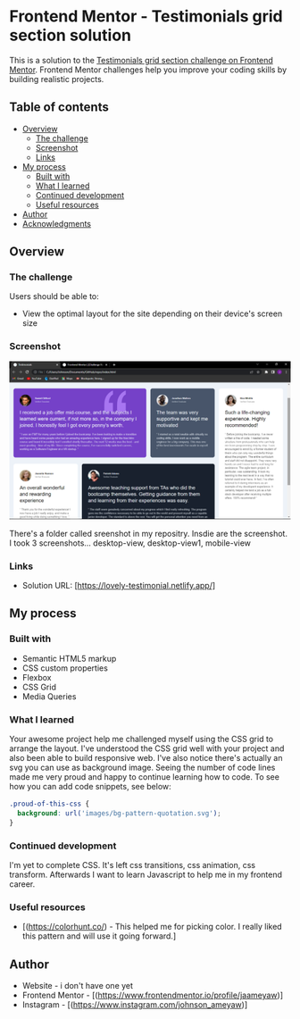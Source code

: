 # Frontend Mentor - Testimonials grid section solution

This is a solution to the [Testimonials grid section challenge on Frontend Mentor](https://www.frontendmentor.io/challenges/testimonials-grid-section-Nnw6J7Un7). Frontend Mentor challenges help you improve your coding skills by building realistic projects. 

## Table of contents

- [Overview](#overview)
  - [The challenge](#the-challenge)
  - [Screenshot](#screenshot)
  - [Links](#links)
- [My process](#my-process)
  - [Built with](#built-with)
  - [What I learned](#what-i-learned)
  - [Continued development](#continued-development)
  - [Useful resources](#useful-resources)
- [Author](#author)
- [Acknowledgments](#acknowledgments)



## Overview

### The challenge

Users should be able to:

- View the optimal layout for the site depending on their device's screen size

### Screenshot

![](screenshots/desktop-view.png)

There's a folder called sreenshot in my repositry. Insdie are the screenshot. I took 3 screenshots... desktop-view, desktop-view1, mobile-view

### Links

- Solution URL: [https://lovely-testimonial.netlify.app/]
## My process

### Built with

- Semantic HTML5 markup
- CSS custom properties
- Flexbox
- CSS Grid
- Media Queries


### What I learned

Your awesome project help me challenged myself using the CSS grid to arrange the layout. I've understood the CSS grid well with your project and also been able to build responsive web. I've also notice there's actually an svg you can use as background image. Seeing the number of code lines made me very proud and happy to continue learning how to code. 
To see how you can add code snippets, see below:

```css
.proud-of-this-css {
  background: url('images/bg-pattern-quotation.svg');
}
```

### Continued development

I'm yet to complete CSS. It's left css transitions, css animation, css transform. Afterwards I want to learn Javascript to help me in my frontend career.



### Useful resources

- [(https://colorhunt.co/) - This helped me for picking color. I really liked this pattern and will use it going forward.]


## Author

- Website - i don't have one yet
- Frontend Mentor - [(https://www.frontendmentor.io/profile/jaameyaw)]
- Instagram - [(https://www.instagram.com/johnson_ameyaw)]

